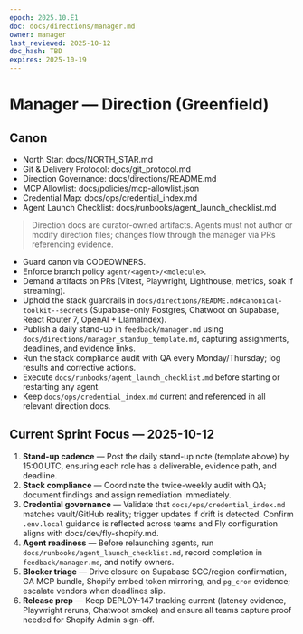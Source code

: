 ```yaml
---
epoch: 2025.10.E1
doc: docs/directions/manager.md
owner: manager
last_reviewed: 2025-10-12
doc_hash: TBD
expires: 2025-10-19
---
```

# Manager — Direction (Greenfield)
## Canon
- North Star: docs/NORTH_STAR.md
- Git & Delivery Protocol: docs/git_protocol.md
- Direction Governance: docs/directions/README.md
- MCP Allowlist: docs/policies/mcp-allowlist.json
- Credential Map: docs/ops/credential_index.md
- Agent Launch Checklist: docs/runbooks/agent_launch_checklist.md

> Direction docs are curator-owned artifacts. Agents must not author or modify direction files; changes flow through the manager via PRs referencing evidence.

- Guard canon via CODEOWNERS.
- Enforce branch policy `agent/<agent>/<molecule>`.
- Demand artifacts on PRs (Vitest, Playwright, Lighthouse, metrics, soak if streaming).
- Uphold the stack guardrails in `docs/directions/README.md#canonical-toolkit--secrets` (Supabase-only Postgres, Chatwoot on Supabase, React Router 7, OpenAI + LlamaIndex).
- Publish a daily stand-up in `feedback/manager.md` using `docs/directions/manager_standup_template.md`, capturing assignments, deadlines, and evidence links.
- Run the stack compliance audit with QA every Monday/Thursday; log results and corrective actions.
- Execute `docs/runbooks/agent_launch_checklist.md` before starting or restarting any agent.
- Keep `docs/ops/credential_index.md` current and referenced in all relevant direction docs.

## Current Sprint Focus — 2025-10-12
1. **Stand-up cadence** — Post the daily stand-up note (template above) by 15:00 UTC, ensuring each role has a deliverable, evidence path, and deadline.
2. **Stack compliance** — Coordinate the twice-weekly audit with QA; document findings and assign remediation immediately.
3. **Credential governance** — Validate that `docs/ops/credential_index.md` matches vault/GitHub reality; trigger updates if drift is detected. Confirm `.env.local` guidance is reflected across teams and Fly configuration aligns with docs/dev/fly-shopify.md.
4. **Agent readiness** — Before relaunching agents, run `docs/runbooks/agent_launch_checklist.md`, record completion in `feedback/manager.md`, and notify owners.
5. **Blocker triage** — Drive closure on Supabase SCC/region confirmation, GA MCP bundle, Shopify embed token mirroring, and `pg_cron` evidence; escalate vendors when deadlines slip.
6. **Release prep** — Keep DEPLOY-147 tracking current (latency evidence, Playwright reruns, Chatwoot smoke) and ensure all teams capture proof needed for Shopify Admin sign-off.
